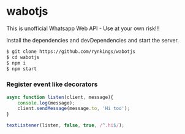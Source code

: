 # wabotjs
This is unofficial Whatsapp Web API - Use at your own risk!!!

Install the dependencies and devDependencies and start the server.

```sh
$ git clone https://github.com/rynkings/wabotjs
$ cd wabotjs
$ npm i
$ npm start
```

### Register event like decorators
```js
async function listen(client, message){
    console.log(message);
    client.sendMessage(message.to, 'Hi too');
}

textListener(listen, false, true, /^.hi$/);
```
